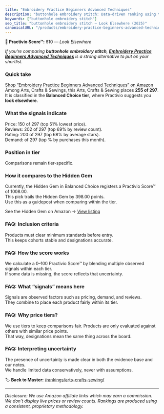 ```yaml
---
title: "Embroidery Practice Beginners Advanced Techniques"
description: "buttonhole embroidery stitch: Data-driven ranking using the Practivio Score™. Positioned by quality, value, demand, findability, momentum."
keywords: ["buttonhole embroidery stitch"]
seo_title: "buttonhole embroidery stitch — Look Elsewhere (2025)"
canonicalURL: "/products/embroidery-practice-beginners-advanced-techniques-B0D4RRG7YG/"
---
```


**🚫 Practivio Score™:** 610 — _Look Elsewhere_


*If you're comparing **buttonhole embroidery stitch**, **[Embroidery Practice Beginners Advanced Techniques](https://www.amazon.com/dp/B0D4RRG7YG?tag=practivio-20)** is a strong alternative to put on your shortlist.*
### Quick take
[Shop “Embroidery Practice Beginners Advanced Techniques” on Amazon](https://www.amazon.com/dp/B0D4RRG7YG?tag=practivio-20)
Among Arts, Crafts & Sewings, this Arts, Crafts & Sewing places **255 of 297**.  
It is classified in the **Balanced Choice tier**, where Practivio suggests you **look elsewhere**.

### What the signals indicate
Price: 150 of 297 (top 51% lowest price).  
Reviews: 202 of 297 (top 69% by review count).  
Rating: 200 of 297 (top 68% by average stars).  
Demand:  of 297 (top % by purchases this month).

### Position in tier
Comparisons remain tier-specific.

### How it compares to the Hidden Gem
Currently, the Hidden Gem in Balanced Choice registers a Practivio Score™ of 1008.00.  
This pick trails the Hidden Gem by 398.00 points.  
Use this as a guidepost when comparing within the tier.  

See the Hidden Gem on Amazon → [View listing](https://www.amazon.com/dp/B09XR2LHHL?tag=practivio-20)

### FAQ: Inclusion criteria
Products must clear minimum standards before entry.  
This keeps cohorts stable and designations accurate.

### FAQ: How the score works
We calculate a 0–100 Practivio Score™ by blending multiple observed signals within each tier.  
If some data is missing, the score reflects that uncertainty.

### FAQ: What “signals” means here
Signals are observed factors such as pricing, demand, and reviews.  
They combine to place each product fairly within its tier.

### FAQ: Why price tiers?
We use tiers to keep comparisons fair. Products are only evaluated against others with similar price points.  
That way, designations mean the same thing across the board.

### FAQ: Interpreting uncertainty
The presence of uncertainty is made clear in both the evidence base and our notes.  
We handle limited data conservatively, never with assumptions.


🏷️ **Back to Master:** [/rankings/arts-crafts-sewing/](/rankings/arts-crafts-sewing/)

---
_Disclosure: We use Amazon affiliate links which may earn a commission. We don’t display live prices or review counts. Rankings are produced using a consistent, proprietary methodology._
